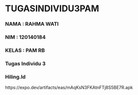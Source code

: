 # TUGASINDIVIDU3PAM
<h3>NAMA  : RAHMA WATI</h3>
<h3>NIM   : 120140184</h3>
<h3>KELAS : PAM RB</h3>
<h3>Tugas Individu 3</h3>
<h3>Hiling.Id</h3>
https://expo.dev/artifacts/eas/mAqKsN3FKAtnFTj8S5BE7R.apk
